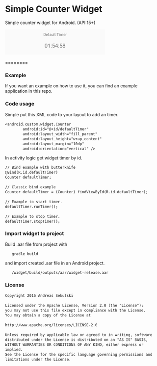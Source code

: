 Simple Counter Widget
================

Simple counter widget for Android. (API 15+)

![Default Timer](images/default_timer.png)

========
### Example

If you want an example on how to use it, you can find an example application in this repo.

### Code usage

Simple put this XML code to your layout to add an timer.
```
<android.custom.widget.Counter
        android:id="@+id/defaultTimer"
        android:layout_width="fill_parent"
        android:layout_height="wrap_content"
        android:layout_margin="10dp"
        android:orientation="vertical" />
```

In activity logic get widget timer by id.
```
// Bind example with butterknife
@Bind(R.id.defaultTimer)
Counter defaultTimer;

// Classic bind example
Counter defaultTimer = (Counter) findViewById(R.id.defaultTimer);

// Example to start timer.
defaultTimer.runTimer();

// Example to stop timer.
defaultTimer.stopTimer();
```

### Import widget to project

Build .aar file from project with
```
   gradle build
```

and import created .aar file in an Android project.
```
   /widget/build/outputs/aar/widget-release.aar
```

### License

```
Copyright 2016 Andreas Sekulski

Licensed under the Apache License, Version 2.0 (the "License");
you may not use this file except in compliance with the License.
You may obtain a copy of the License at

http://www.apache.org/licenses/LICENSE-2.0

Unless required by applicable law or agreed to in writing, software
distributed under the License is distributed on an "AS IS" BASIS,
WITHOUT WARRANTIES OR CONDITIONS OF ANY KIND, either express or implied.
See the License for the specific language governing permissions and
limitations under the License.
```
